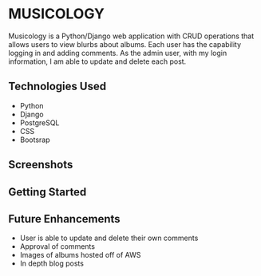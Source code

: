 <h1>MUSICOLOGY</h1>


Musicology is a Python/Django web application with CRUD operations that allows users to view blurbs about albums. Each user has the capability logging in and adding comments. As the admin user, with my login information, I am able to update and delete each post.

<h2>Technologies Used </h2>

<ul>
<li>Python</li>
<li>Django</li>
<li>PostgreSQL</li>
<li>CSS</li>
<li>Bootsrap</li>
</ul>

<h2>Screenshots</h2>



<h2>Getting Started</h2>




<h2>Future Enhancements</h2>

<ul>
<li> User is able to update and delete their own comments </li>
<li> Approval of comments </li>
<li> Images of albums hosted off of AWS </li>
<li> In depth blog posts </li>
</ul>
